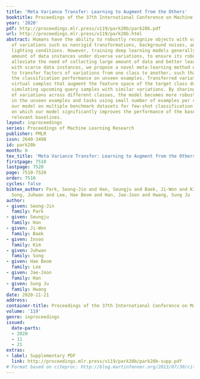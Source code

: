 ```yaml
---
title: 'Meta Variance Transfer: Learning to Augment from the Others'
booktitle: Proceedings of the 37th International Conference on Machine Learning
year: '2020'
pdf: http://proceedings.mlr.press/v119/park20b/park20b.pdf
url: http://proceedings.mlr.press/v119/park20b.html
abstract: Humans have the ability to robustly recognize objects with various factors
  of variations such as nonrigid transformations, background noises, and changes in
  lighting conditions. However, training deep learning models generally require huge
  amount of data instances under diverse variations, to ensure its robustness. To
  alleviate the need of collecting large amount of data and better learn to generalize
  with scarce data instances, we propose a novel meta-learning method which learns
  to transfer factors of variations from one class to another, such that it can improve
  the classification performance on unseen examples. Transferred variations generate
  virtual samples that augment the feature space of the target class during training,
  simulating upcoming query samples with similar variations. By sharing the factors
  of variations across different classes, the model becomes more robust to variations
  in the unseen examples and tasks using small number of examples per class. We validate
  our model on multiple benchmark datasets for few-shot classification and face recognition,
  on which our model significantly improves the performance of the base model, outperforming
  relevant baselines.
layout: inproceedings
series: Proceedings of Machine Learning Research
publisher: PMLR
issn: 2640-3498
id: park20b
month: 0
tex_title: 'Meta Variance Transfer: Learning to Augment from the Others'
firstpage: 7510
lastpage: 7520
page: 7510-7520
order: 7510
cycles: false
bibtex_author: Park, Seong-Jin and Han, Seungju and Baek, Ji-Won and Kim, Insoo and
  Song, Juhwan and Lee, Hae Beom and Han, Jae-Joon and Hwang, Sung Ju
author:
- given: Seong-Jin
  family: Park
- given: Seungju
  family: Han
- given: Ji-Won
  family: Baek
- given: Insoo
  family: Kim
- given: Juhwan
  family: Song
- given: Hae Beom
  family: Lee
- given: Jae-Joon
  family: Han
- given: Sung Ju
  family: Hwang
date: 2020-11-21
address: 
container-title: Proceedings of the 37th International Conference on Machine Learning
volume: '119'
genre: inproceedings
issued:
  date-parts:
  - 2020
  - 11
  - 21
extras:
- label: Supplementary PDF
  link: http://proceedings.mlr.press/v119/park20b/park20b-supp.pdf
# Format based on citeproc: http://blog.martinfenner.org/2013/07/30/citeproc-yaml-for-bibliographies/
---
```

